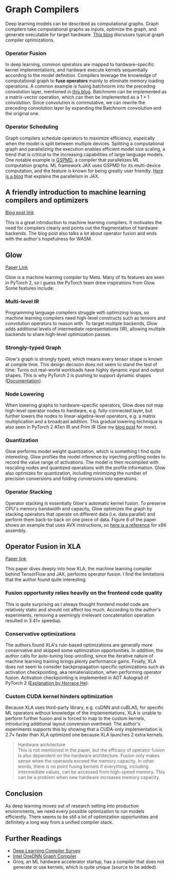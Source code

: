 # Graph Compilers


Deep learning models can be described as computational graphs.
Graph compilers take computational graphs as inputs, optimize the graph, and generate executable for target hardware.
[This blog](https://deci.ai/blog/graph-compilers/) discusses typical graph compiler optimizations.

### Operator Fusion
In deep learning, common operators are mapped to hardware-specific kernel implementations,
and hardware execute kernels sequentially according to the model definition.
Compilers leverage the knowledge of computational graph to **fuse operators** mainly to eliminate memory loading operations.
A common example is fusing batchnorm into the preceding convolution layer, mentioned in
[this blog](https://nenadmarkus.com/p/fusing-batchnorm-and-conv/).
Batchnorm can be implemented as a matrix-vector operation, which can then be implemented as a $1 \times 1$ convolution.
Since convolution is commutative, we can rewrite the preceding convolution layer by
expanding the Batchnorm convolution and the original one.


### Operator Scheduling
Graph compilers schedule operators to maximize efficiency, espeically when the model is split between multiple devices.
Splitting a computational graph and parallelizing the execution enables efficient model size scaling,
a trend that is critical to the increasing capabilities of large language models.  
One notable example is [GSPMD](https://arxiv.org/abs/2105.04663), a compiler that parallelizes ML computation graphs.
ML framework JAX uses GSPMD for its multi-device computation, and the feature is known for being greatly user friendly.
[Here is a blog](https://irhum.github.io/blog/pjit/) that explains the parallelism in JAX.


## A friendly introduction to machine learning compilers and optimizers

[Blog post link](https://huyenchip.com/2021/09/07/a-friendly-introduction-to-machine-learning-compilers-and-optimizers.html)

This is a great introduction to machine learning compilers.
It motivates the need for compilers clearly and points out the fragmentation of hardware backends.
The blog post also talks a lot about operator fusion and ends with the author's hopefulness for WASM.


## Glow

[Paper Link](https://arxiv.org/abs/1805.00907)

Glow is a machine learning compiler by Meta.
Many of its features are seen in PyTorch 2, so I guess the PyTorch team drew inspirations from Glow.
Some features include:

### Multi-level IR
Programming language compilers struggle with optimizing loops,
so machine learning compilers need high-level constructs such as tensors and convolution operators to reason with.
To target multiple backends, Glow adds additional levels of intermediate representations (IR),
allowing multiple backends to share high-level optimization passes.

### Strongly-typed Graph
Glow's graph is strongly typed, which means every tensor shape is known at compile time.
This design decision does not seem to stand the test of time: Turns out real-world workloads have highly dynamic input and output shapes.
This is why PyTorch 2 is pushing to support dynamic shapes ([Documentation](https://pytorch.org/docs/stable/torch.compiler_dynamic_shapes.html)).

### Node Lowering
When lowering graphs to hardware-specific operators, Glow does not map high-level operator nodes to hardware, e.g. fully-connected layer,
but further lowers the nodes to linear-algebra-level operators, e.g. a matrix multiplication and a broadcast addition.
This gradual lowering technique is also seen in PyTorch 2 ATen IR and Prim IR
(See my [blog post](https://github.com/kimbochen/md-blogs/tree/main/pytorch-systems-intro#the-pytorch-20-compiling-pipeline) for more).

### Quantization
Glow performs model weight quantization, which is something I find quite interesting.
Glow profiles the model inference by injecting profiling nodes to record the value range of activations.
The model is then recompiled with rescaling nodes and quantized operations with the profile information.
Glow also optimizes for quantization, including minimizing the number of precision conversions and folding conversions into operations.

### Operator Stacking
Operator stacking is essentially Glow's automatic kernel fusion.
To preserve CPU's memory bandwidth and capacity, Glow optimizes the graph by stacking operators that operate on different data (i.e. data parallel)
and perform them back-to-back on one piece of data.
Figure 8 of the paper shows an example that uses AVX instructions, so [here is a reference](https://hjlebbink.github.io/x86doc/) for x86 assembly.


## Operator Fusion in XLA

[Paper link](https://arxiv.org/abs/2301.13062)

This paper dives deeply into how XLA, the machine learning compiler behind TensorFlow and JAX, performs operator fusion.
I find the limitations that the author found quite interesting:

### Fusion opportunity relies heavily on the frontend code quality
This is quite surprising as I always thought frontend model code are relatively static and should not affect too much.
According to the author's experiments, removing a seemingly irrelevant concatenation operation resulted in 3.41$\times$ speedup.

### Conservative optimizations
The authors found XLA's rule-based optimizations are generally more conservative and skipped some optimization opportunities.
In addition, the author calls for auto-tuning loop unrolling, since the iterative nature of machine learning training brings plenty performance gains.
Finally, XLA does not seem to consider backpropagation-specific optimizations such as activation checkpointing, aka rematerialization,
when performing operator fusion. Activation checkpointing is implemented in AOT Autograd of PyTorch 2
([Explanation by Horrace He](https://dev-discuss.pytorch.org/t/min-cut-optimal-recomputation-i-e-activation-checkpointing-with-aotautograd/467)).

### Custom CUDA kernel hinders optimization
Because XLA uses third-party library, e.g. cuDNN and cuBLAS, for specific ML operators without knowledge of the implementations,
XLA is unable to perform further fusion and is forced to map to the custom kernels, introducing additional layout conversion overhead.
The author's experiments supports this by showing that a CUDA-only implementation is 2.7$\times$ faster than XLA optimized one
because XLA launches 2 extra kernels.


> Hardware architecture  
> This is not mentioned in the paper, but the efficacy of operator fusion is also dependent on the hardware architecture.
> Fusion only makes sense when the operands exceed the memory capacity.
> In other words, there is no point fusing kernels if everything, including intermediate values, can be accessed from high-speed memory.
> This can be a problem when new hardware increases memory capacity.


## Conclusion
As deep learning moves out of research setting into production enviornments, we need every possible optimization to run models efficiently.
There seems to be still a lot of optimization opportunities and definitely a long way from a unified compiler stack.

## Further Readings
- [Deep Learning Compiler Survey](https://arxiv.org/abs/2002.03794)
- [Intel OneDNN Graph Compiler](https://arxiv.org/abs/2301.01333)
- Groq, an ML hardware accelerator startup, has a compiler that does not generate or use kernels, which is quite unique (source to be added).
